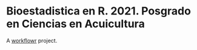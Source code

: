 # Bioestadistica en R. 2021. Posgrado en Ciencias en Acuicultura

A [workflowr][] project.

[workflowr]: https://github.com/jdblischak/workflowr
